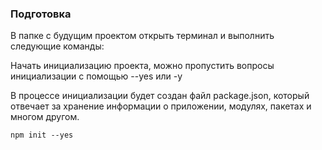 ### Подготовка
В папке с будущим проектом открыть терминал и выполнить следующие команды:  

Начать инициализацию проекта, можно пропустить вопросы инициализации с помощью --yes или -y  

В процессе инициализации будет создан файл package.json, который отвечает за хранение информации о приложении, модулях, пакетах и многом другом.
```
npm init --yes
```
